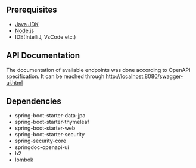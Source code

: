 ## Prerequisites
 
* [Java JDK](https://www.oracle.com/java/technologies/downloads/)
* [Node.js](https://nodejs.org/en/download/)
* IDE(IntelliJ, VsCode etc.)
 
## API Documentation
 
The documentation of available endpoints was done according to OpenAPI specification. It can be reached through [http://localhost:8080/swagger-ui.html](http://localhost:8080/swagger-ui.html)
 
## Dependencies 

 * spring-boot-starter-data-jpa
 * spring-boot-starter-thymeleaf
 * spring-boot-starter-web
 * spring-boot-starter-security
 * spring-security-core
 * springdoc-openapi-ui
 * h2
 * lombok
